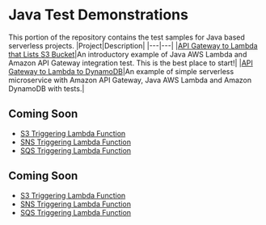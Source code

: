 # Java Test Demonstrations

This portion of the repository contains the test samples for Java based serverless projects.
|Project|Description|
|---|---|
|[API Gateway to Lambda that Lists S3 Bucket](./apigw-lambda-list-s3-buckets)|An introductory example of Java AWS Lambda and Amazon API Gateway integration test. This is the best place to start!|
|[API Gateway to Lambda to DynamoDB](./apigw-lambda-ddb)|An example of simple serverless microservice with Amazon API Gateway, Java AWS Lambda and Amazon DynamoDB with tests.|

## Coming Soon
* [S3 Triggering Lambda Function](./s3-trigger-lambda)
* [SNS Triggering Lambda Function](./sns-trigger-lambda)
* [SQS Triggering Lambda Function](./sqs-trigger-lambda)

## Coming Soon
* [S3 Triggering Lambda Function](./s3-trigger-lambda)
* [SNS Triggering Lambda Function](./sns-trigger-lambda)
* [SQS Triggering Lambda Function](./sqs-trigger-lambda)